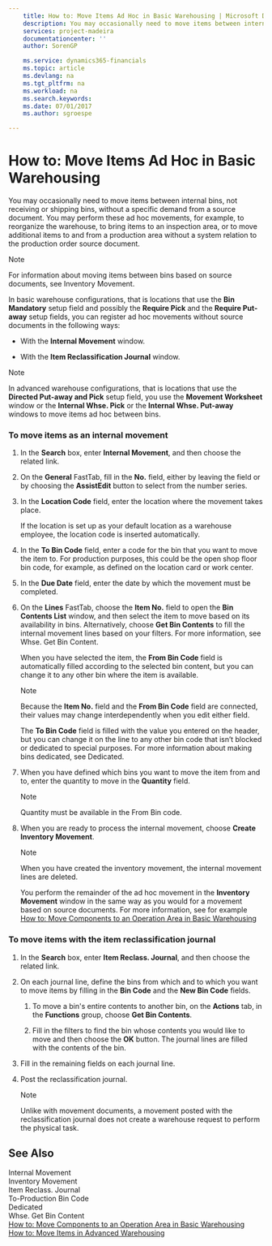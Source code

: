 ```yaml
---
    title: How to: Move Items Ad Hoc in Basic Warehousing | Microsoft Docs
    description: You may occasionally need to move items between internal bins, not receiving or shipping bins, without a specific demand from a source document. You may perform these ad hoc movements, for example, to reorganize the warehouse, to bring items to an inspection area, or to move additional items to and from a production area without a system relation to the production order source document.
    services: project-madeira
    documentationcenter: ''
    author: SorenGP

    ms.service: dynamics365-financials
    ms.topic: article
    ms.devlang: na
    ms.tgt_pltfrm: na
    ms.workload: na
    ms.search.keywords:
    ms.date: 07/01/2017
    ms.author: sgroespe

---
```

# How to: Move Items Ad Hoc in Basic Warehousing
You may occasionally need to move items between internal bins, not receiving or shipping bins, without a specific demand from a source document. You may perform these ad hoc movements, for example, to reorganize the warehouse, to bring items to an inspection area, or to move additional items to and from a production area without a system relation to the production order source document.  
  
> [!NOTE]  
>  For information about moving items between bins based on source documents, see Inventory Movement.  
  
 In basic warehouse configurations, that is locations that use the **Bin Mandatory** setup field and possibly the **Require Pick** and the **Require Put-away** setup fields, you can register ad hoc movements without source documents in the following ways:  
  
-   With the **Internal Movement** window.  
  
-   With the **Item Reclassification Journal** window.  
  
> [!NOTE]  
>  In advanced warehouse configurations, that is locations that use the **Directed Put-away and Pick** setup field, you use the **Movement Worksheet** window or the **Internal Whse. Pick** or the **Internal Whse. Put-away** windows to move items ad hoc between bins.  
  
### To move items as an internal movement  
  
1.  In the **Search** box, enter **Internal Movement**, and then choose the related link.  
  
2.  On the **General** FastTab, fill in the **No.** field, either by leaving the field or by choosing the **AssistEdit** button to select from the number series.  
  
3.  In the **Location Code** field, enter the location where the movement takes place.  
  
     If the location is set up as your default location as a warehouse employee, the location code is inserted automatically.  
  
4.  In the **To Bin Code** field, enter a code for the bin that you want to move the item to. For production purposes, this could be the open shop floor bin code, for example, as defined on the location card or work center.  
  
5.  In the **Due Date** field, enter the date by which the movement must be completed.  
  
6.  On the **Lines** FastTab, choose the **Item No.** field to open the **Bin Contents List** window, and then select the item to move based on its availability in bins. Alternatively, choose **Get Bin Contents** to fill the internal movement lines based on your filters. For more information, see Whse. Get Bin Content.  
  
     When you have selected the item, the **From Bin Code** field is automatically filled according to the selected bin content, but you can change it to any other bin where the item is available.  
  
    > [!NOTE]  
    >  Because the **Item No.** field and the **From Bin Code** field are connected, their values may change interdependently when you edit either field.  
  
     The **To Bin Code** field is filled with the value you entered on the header, but you can change it on the line to any other bin code that isn’t blocked or dedicated to special purposes. For more information about making bins dedicated, see Dedicated.  
  
7.  When you have defined which bins you want to move the item from and to, enter the quantity to move in the **Quantity** field.  
  
    > [!NOTE]  
    >  Quantity must be available in the From Bin code.  
  
8.  When you are ready to process the internal movement, choose **Create Inventory Movement**.  
  
    > [!NOTE]  
    >  When you have created the inventory movement, the internal movement lines are deleted.  
  
     You perform the remainder of the ad hoc movement in the **Inventory Movement** window in the same way as you would for a movement based on source documents. For more information, see for example [How to: Move Components to an Operation Area in Basic Warehousing](../how-to-move-components-to-an-operation-area-in-basic-warehousing.md)  
  
### To move items with the item reclassification journal  
  
1.  In the **Search** box, enter **Item Reclass. Journal**, and then choose the related link.  
  
2.  On each journal line, define the bins from which and to which you want to move items by filling in the **Bin Code** and the **New Bin Code** fields.  
  
    1.  To move a bin's entire contents to another bin, on the **Actions** tab, in the **Functions** group, choose **Get Bin Contents**.  
  
    2.  Fill in the filters to find the bin whose contents you would like to move and then choose the **OK** button. The journal lines are filled with the contents of the bin.  
  
3.  Fill in the remaining fields on each journal line.  
  
4.  Post the reclassification journal.  
  
    > [!NOTE]  
    >  Unlike with movement documents, a movement posted with the reclassification journal does not create a warehouse request to perform the physical task.  
  
## See Also  
 Internal Movement   
 Inventory Movement   
 Item Reclass. Journal   
 To-Production Bin Code   
 Dedicated   
 Whse. Get Bin Content   
 [How to: Move Components to an Operation Area in Basic Warehousing](../how-to-move-components-to-an-operation-area-in-basic-warehousing.md)   
 [How to: Move Items in Advanced Warehousing](../how-to-move-items-in-advanced-warehousing.md)